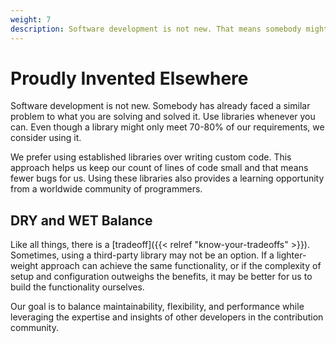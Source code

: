 ```yaml
---
weight: 7
description: Software development is not new. That means somebody might have already faced a similar problem and solved it. Use libraries whenever you can. Even though a library meets 70–80% of our requirement, we consider using it.
---
```


# Proudly Invented Elsewhere

Software development is not new. Somebody has already faced a similar problem to what you are solving and solved it. Use libraries whenever you can. Even though a library might only meet 70-80% of our requirements, we consider using it.

We prefer using established libraries over writing custom code. This approach helps us keep our count of lines of code small and that means fewer bugs for us. Using these libraries also provides a learning opportunity from a worldwide community of programmers.

## DRY and WET Balance

Like all things, there is a [tradeoff]({{< relref "know-your-tradeoffs" >}}). Sometimes, using a third-party library may not be an option. If a lighter-weight approach can achieve the same functionality, or if the complexity of setup and configuration outweighs the benefits, it may be better for us to build the functionality ourselves.

Our goal is to balance maintainability, flexibility, and performance while leveraging the expertise and insights of other developers in the contribution community.
